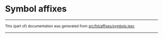 
# Symbol affixes

* * *

<small>This (part of) documentation was generated from [src/fst/affixes/symbols.lexc](https://github.com/giellalt/lang-bla/blob/main/src/fst/affixes/symbols.lexc)</small>

---

